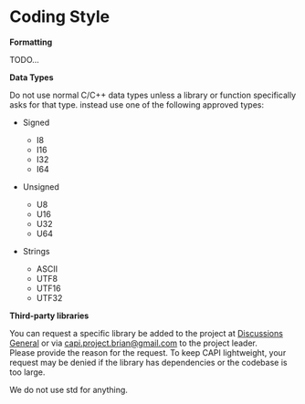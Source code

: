# Coding Style

**Formatting**

TODO...

**Data Types**

Do not use normal C/C++ data types unless a library or function specifically asks for that type. instead use one of the following approved types:  

- Signed
  - I8
  - I16
  - I32
  - I64

- Unsigned
  - U8
  - U16
  - U32
  - U64

- Strings
  - ASCII
  - UTF8
  - UTF16
  - UTF32

**Third-party libraries**

You can request a specific library be added to the project at [Discussions General](https://github.com/b-sullender/CAPI/discussions/categories/general) or via capi.project.brian@gmail.com to the project leader.  
Please provide the reason for the request. To keep CAPI lightweight, your request may be denied if the library has dependencies or the codebase is too large.  

We do not use std for anything.